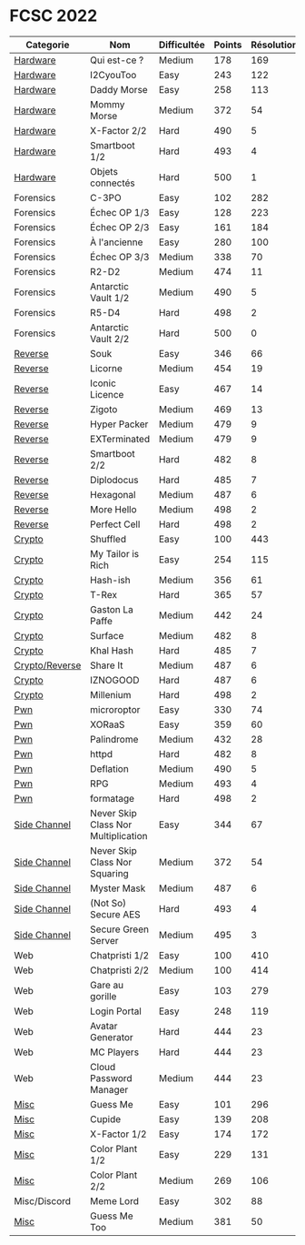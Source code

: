 # FCSC 2022

| **Categorie**                                         | **Nom**                             | **Difficultée** | **Points** | **Résolutions** | **Writeup**                                                                                                                                  |
| ----------------------------------------------------- | ----------------------------------- | --------------- | ---------- | --------------- | -------------------------------------------------------------------------------------------------------------------------------------------- |
| [Hardware](Hardware-Qui_Est_Ce-Medium)                | Qui est-ce ?                        | Medium          | 178        | 169             | [link](https://github.com/ribt/writeups/blob/master/2022/FCSC/hardware/qui_est_ce/README.md)                                                 |
| [Hardware](Hardware-I2CyouToo-Easy)                   | I2CyouToo                           | Easy            | 243        | 122             | [link](https://github.com/ribt/writeups/blob/master/2022/FCSC/hardware/i2c/README.md)                                                        |
| [Hardware](Hardware-Daddy_Morse-Easy)                 | Daddy Morse                         | Easy            | 258        | 113             | [link](https://github.com/ribt/writeups/blob/master/2022/FCSC/hardware/daddy_morse/README.md)                                                |
| [Hardware](Hardware-Mommy_Morse-Medium)               | Mommy Morse                         | Medium          | 372        | 54              | [link](https://notes.alxczl.fr/s/esGlvSUm-#)                                                                                                 |
| [Hardware](Misc-X_Factor-Easy)                        | X-Factor 2/2                        | Hard            | 490        | 5               | [link](https://bluesheet.fr/article/4)                                                                                                       |
| [Hardware](Hardware-Smartboot-Hard)                   | Smartboot 1/2                       | Hard            | 493        | 4               | [link](https://pt0m.github.io/write-ups/write-up-smartboot/writeup)                                                                          |
| [Hardware](Hardware-Objects_Connectés-Hard)           | Objets connectés                    | Hard            | 500        | 1               |                                                                                                                                              |
| Forensics                                             | C-3PO                               | Easy            | 102        | 282             | [link](https://github.com/ribt/writeups/blob/master/2022/FCSC/forensics/c3po/README.md)                                                      |
| Forensics                                             | Échec OP 1/3                        | Easy            | 128        | 223             | [link](https://github.com/ribt/writeups/blob/master/2022/FCSC/forensics/echec_op/README.md)                                                  |
| Forensics                                             | Échec OP 2/3                        | Easy            | 161        | 184             | [link](https://github.com/ribt/writeups/blob/master/2022/FCSC/forensics/echec_op/README.md)                                                  |
| Forensics                                             | À l'ancienne                        | Easy            | 280        | 100             | [link](https://github.com/Sploups21/CTF-Write-ups/blob/main/France%20Cybersecurity%20Challenge/FORENSICS/A%20l'ancienne%20-%20Write%20up.md) |
| Forensics                                             | Échec OP 3/3                        | Medium          | 338        | 70              | [link](https://github.com/0xE0L/FCSC2022-WUs/blob/main/Forensics/Echec%20OP%20(all%20parts)/solve/WriteUp.pdf)                               |
| Forensics                                             | R2-D2                               | Medium          | 474        | 11              | [link](https://github.com/W0rty/WU-FCSC2022/tree/main/R2D2)                                                                                  |
| Forensics                                             | Antarctic Vault 1/2                 | Medium          | 490        | 5               | [link](https://github.com/W0rty/WU-FCSC2022/tree/main/AntarticVault)                                                                         |
| Forensics                                             | R5-D4                               | Hard            | 498        | 2               | [link](https://www.areizen.fr/post/fcsc_2022_forensic_android/)                                                                              |
| Forensics                                             | Antarctic Vault 2/2                 | Hard            | 500        | 0               |                                                                                                                                              |
| [Reverse](Rev-Souk-Easy)                              | Souk                                | Easy            | 346        | 66              | [link](https://github.com/0xE0L/FCSC2022-WUs/blob/main/Reverse/Souk/Challenge.md)                                                            |
| [Reverse](Rev-Licorne-Medium)                         | Licorne                             | Medium          | 454        | 19              | [link](https://github.com/MathVerg/WriteUp/tree/master/FCSC2022/Licorne)                                                                     |
| [Reverse](Rev-Iconic_Licence-Easy)                    | Iconic Licence                      | Easy            | 467        | 14              | [link](https://github.com/apoirrier/CTFs-writeups/blob/master/FCSC2022/Reverse/IconicLicense.md)                                             |
| [Reverse](Rev-Zigoto-Medium)                          | Zigoto                              | Medium          | 469        | 13              |                                                                                                                                              |
| [Reverse](Rev-Hyper_Packer-Medium)                    | Hyper Packer                        | Medium          | 479        | 9               | [link](https://sideway.re/FCSC-Quals-HyperPacker/)                                                                                           |
| [Reverse](Rev-EXTerminated-Medium)                    | EXTerminated                        | Medium          | 479        | 9               | [link](https://www.juju.re/writeups/fcsc_2022/exterminated/)                                                                                 |
| [Reverse](Rev-Smartboot-Hard)                         | Smartboot 2/2                       | Hard            | 482        | 8               |                                                                                                                                              |
| [Reverse](Rev-Diplodocus-Hard)                        | Diplodocus                          | Hard            | 485        | 7               | [link](https://www.juju.re/writeups/fcsc_2022/diplodocus/)                                                                                   | 
| [Reverse](Rev-Hexagonal-Medium)                       | Hexagonal                           | Medium          | 487        | 6               | [link](https://github.com/aliamelo/writeups/tree/main/fcsc2022/hexagonal)                                                                    |
| [Reverse](Rev-More_Hello-Medium)                      | More Hello                          | Medium          | 498        | 2               | [link](https://redoste.xyz/2022/05/08/fr-write-up-fcsc-2022-more-hello/)                                                                     |
| [Reverse](Rev-Perfect_Cell-Hard)                      | Perfect Cell                        | Hard            | 498        | 2               | [link](https://sideway.re/FCSC-Quals-Perfect-Cell/)                                                                                          |
| [Crypto](Crypto-Shuffled-Easy)                        | Shuffled                            | Easy            | 100        | 443             | [link](https://www.xorminds.com/writeup/FCSC2022/shuffled.html)                                                                              |
| [Crypto](Crypto-My_Taylor_is_Rich-Easy)               | My Tailor is Rich                   | Easy            | 254        | 115             | [link](https://www.xorminds.com/writeup/FCSC2022/tailor.html)                                                                                |
| [Crypto](Crypto-Hash_ish-Medium)                      | Hash-ish                            | Medium          | 356        | 61              | [link](https://www.xorminds.com/writeup/FCSC2022/Hash-ish.html)                                                                              |
| [Crypto](Crypto-T_Rex-Hard)                           | T-Rex                               | Hard            | 365        | 57              | [link](https://github.com/MiniGlome/FCSC-2022-Writeups/blob/main/MiniGlome_TRex-Writeup.md)                                                  |
| [Crypto](Crypto-Gasto-Medium)                         | Gaston La Paffe                     | Medium          | 442        | 24              | [link](https://remyoudompheng.github.io/ctf/fcsc2022/crypto-gaston.html)                                                                     |
| [Crypto](Crypto-Surface-Medium)                       | Surface                             | Medium          | 482        | 8               | [link](https://github.com/Jakobus0/FCSC-2022/blob/main/FCSC_2022___Surface.pdf)                                                              |
| [Crypto](Crypto-Khal_Hash-Hard)                       | Khal Hash                           | Hard            | 485        | 7               | [link](https://remyoudompheng.github.io/ctf/fcsc2022/crypto-khalhash.html)                                                                   |
| [Crypto/Reverse](Crypto-Share_it-Medium)              | Share It                            | Medium          | 487        | 6               | [link](https://github.com/azert9/write-ups/blob/main/fcsc-2022/share-it.md)                                                                  |
| [Crypto](Crypto-IZNOGOOD-Hard)                        | IZNOGOOD                            | Hard            | 487        | 6               | [link](https://github.com/remyoudompheng/remyoudompheng.github.io/blob/main/ctf/fcsc2022/crypto-iznogood.md)                                 |
| [Crypto](Crypto-Millenium-Hard)                       | Millenium                           | Hard            | 498        | 2               | [link](https://github.com/AZ-0/Writeups/tree/main/fcsc-2022/crypto-millenium)                                                                |
| [Pwn](Pwn-Microroptor-Easy)                           | microroptor                         | Easy            | 330        | 74              | [link](https://github.com/giovanni-lb/CTF/tree/main/FCSC-2022/Microroptor-Pwn)                                                               |
| [Pwn](Pwn-XORaaS-Easy)                                | XORaaS                              | Easy            | 359        | 60              | [link](https://github.com/0xE0L/FCSC2022-WUs/blob/main/Pwn/XORaaS/Challenge.md)                                                              |
| [Pwn](Pwn-Palindrome-Medium)                          | Palindrome                          | Medium          | 432        | 28              | [link](https://hackintn.telecomnancy.net/writeups/palindrome/)                                                                               |
| [Pwn](Pwn-httpd-Hard)                                 | httpd                               | Hard            | 482        | 8               | [link](https://github.com/voydstack/FCSC2022/blob/main/pwn/httpd/README.md)                                                                  |
| [Pwn](Pwn-Deflation-Medium)                           | Deflation                           | Medium          | 490        | 5               | [link](https://github.com/nobodyisnobody/write-ups/tree/main/FCSC.2022/pwn/Deflation)                                                        |
| [Pwn](Pwn-RPG-Medium)                                 | RPG                                 | Medium          | 493        | 4               | [link](https://hackintn.telecomnancy.net/writeups/rpg/)                                                                                      |
| [Pwn](Pwn-Formatage-Hard)                             | formatage                           | Hard            | 498        | 2               | [link](https://github.com/voydstack/FCSC2022/blob/main/pwn/formatage/README.md)                                                              |
| [Side Channel](Side_Channel-Skip_Multiplication-Easy) | Never Skip Class Nor Multiplication | Easy            | 344        | 67              | [link](https://github.com/ribt/writeups/blob/master/2022/FCSC/side_channel/nscnm/README.md)                                                  |
| [Side Channel](Side_Channel-Skip_Square-Medium)       | Never Skip Class Nor Squaring       | Medium          | 372        | 54              | [link](https://github.com/ribt/writeups/blob/master/2022/FCSC/side_channel/nscns/README.md)                                                  |
| [Side Channel](Side_Channel-Mister_Mask-Medium)       | Myster Mask                         | Medium          | 487        | 6               | [link](Side_Channel-Mister_Mask-Medium/writeup)                                                                                              |
| [Side Channel](Side_Channel-Secure_AES-Hard)          | (Not So) Secure AES                 | Hard            | 493        | 4               |                                                                                                                                              |
| [Side Channel](Side_Channel-Secure_Green_Server-Hard) | Secure Green Server                 | Medium          | 495        | 3               | [link](Side_Channel-Secure_Green_Server-Hard/writeup)                                                                                        |
| Web                                                   | Chatpristi 1/2                      | Easy            | 100        | 410             | [link](https://blog.reinom.com/story/ctf/fcsc2022/web/chapristi/)                                                                            |
| Web                                                   | Chatpristi 2/2                      | Medium          | 100        | 414             | [link](https://blog.reinom.com/story/ctf/fcsc2022/web/chapristi/)                                                                            |
| Web                                                   | Gare au gorille                     | Easy            | 103        | 279             | [link](https://gist.github.com/CyriaqueCCN/5674188cce49b18ebed844fabe707896)                                                                 |
| Web                                                   | Login Portal                        | Easy            | 248        | 119             | [link](https://gitlab.com/ctfun/ctf-writeups/-/blob/master/fcsc2022/web/Login%20Portal/loginportal.md)                                       |
| Web                                                   | Avatar Generator                    | Hard            | 444        | 23              | [link](https://github.com/W0rty/WU-FCSC2022/tree/main/AvatarGenerator)                                                                       |
| Web                                                   | MC Players                          | Hard            | 444        | 23              | [link](https://www.woody.sh/mc-players-fcsc-2022/)                                                                                           |
| Web                                                   | Cloud Password Manager              | Medium          | 444        | 23              | [link](https://github.com/Ruulian/writeups/tree/main/fcsc-2022/cloud-password-manager)                                                       |
| [Misc](Misc-GuessMe-Easy)                             | Guess Me                            | Easy            | 101        | 296             | [link](https://github.com/0xE0L/FCSC2022-WUs/blob/main/MISC/GuessMe/Challenge.md)                                                            |
| [Misc](Misc-Cupide-Easy)                              | Cupide                              | Easy            | 139        | 208             |                                                                                                                                              |
| [Misc](Misc-X_Factor-Easy)                            | X-Factor 1/2                        | Easy            | 174        | 172             | [link](https://bluesheet.fr/article/4)                                                                                                       |
| [Misc](Misc-Color_Plant-Easy)                         | Color Plant 1/2                     | Easy            | 229        | 131             | [link](https://github.com/themaskott/fcsc_2022/tree/main/misc/color_plant)                                                                   |
| [Misc](Misc-Color_Plant-Easy)                         | Color Plant 2/2                     | Medium          | 269        | 106             | [link](https://github.com/themaskott/fcsc_2022/tree/main/misc/color_plant)                                                                   |
| Misc/Discord                                          | Meme Lord                           | Easy            | 302        | 88              |                                                                                                                                              |
| [Misc](Misc-GuessMeToo-Medium)                        | Guess Me Too                        | Medium          | 381        | 50              | [link](https://github.com/MathVerg/WriteUp/tree/master/FCSC2022/GuessMeToo)                                                                  |
